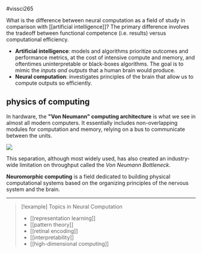 #vissci265

What is the difference between neural computation as a field of study in comparison with [[artificial intelligence]]? The primary difference involves the tradeoff between functional competence (i.e. results) versus computational efficiency. 
- **Artificial intelligence**: models and algorithms prioritize outcomes and performance metrics, at the cost of intensive compute and memory, and oftentimes uninterpretable or black-boxes algorithms. The goal is to mimic the *inputs and outputs* that a human brain would produce.
- **Neural computation**: investigates principles of the brain that allow us to compute outputs so efficiently.

## physics of computing
In hardware, the **"Von Neumann" computing architecture** is what we see in almost all modern computers. It essentially includes non-overlapping modules for computation and memory, relying on a bus to communicate between the units. 

![](img/von_neumann.svg)

This separation, although most widely used, has also created an industry-wide limitation on throughput called the *Von Neumann Bottleneck*.

**Neuromorphic computing** is a field dedicated to building physical computational systems based on the organizing principles of the nervous system and the brain.

---
>[!example] Topics in Neural Computation
>- [[representation learning]]
>- [[pattern theory]]
>- [[retinal encoding]]
>- [[interpretability]]
>- [[high-dimensional computing]]



